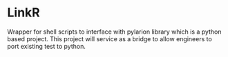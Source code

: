 # LinkR
Wrapper for shell scripts to interface with pylarion library which is a
python based project. This project will service as a bridge to 
allow engineers to port existing test to python.